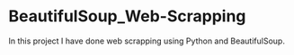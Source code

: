 # BeautifulSoup_Web-Scrapping
In this project I have done web scrapping using Python and BeautifulSoup.
